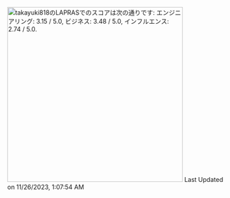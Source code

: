 <!--START_SECTION:lapras-card-->
<p ><a href="https://lapras.com/public/takayuki818" target="_blank" rel="noopener noreferrer"><img alt="takayuki818のLAPRASでのスコアは次の通りです: エンジニアリング: 3.15 / 5.0, ビジネス: 3.48 / 5.0, インフルエンス: 2.74 / 5.0." src="https://lapras-card-generator.vercel.app/api/svg?e=3.15&b=3.48&i=2.74&b1=%23020E27&b2=%230E5593&i1=%23030E21&i2=%231688BF&l=ja" width="400" ></a>  
Last Updated on 11/26/2023, 1:07:54 AM</p>
<!--END_SECTION:lapras-card-->
